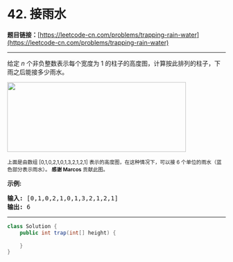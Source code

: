 # 42. 接雨水

**题目链接：**[https://leetcode-cn.com/problems/trapping-rain-water](https://leetcode-cn.com/problems/trapping-rain-water)

---

<div class="content__1Y2H">
 <div class="notranslate">
  <p>给定&nbsp;<em>n</em> 个非负整数表示每个宽度为 1 的柱子的高度图，计算按此排列的柱子，下雨之后能接多少雨水。</p> 
  <p><img style="height: 161px; width: 412px;" src="https://assets.leetcode-cn.com/aliyun-lc-upload/uploads/2018/10/22/rainwatertrap.png"></p> 
  <p><small>上面是由数组 [0,1,0,2,1,0,1,3,2,1,2,1] 表示的高度图，在这种情况下，可以接 6 个单位的雨水（蓝色部分表示雨水）。&nbsp;<strong>感谢 Marcos</strong> 贡献此图。</small></p> 
  <p><strong>示例:</strong></p> 
  <pre class="language-text"><strong>输入:</strong> [0,1,0,2,1,0,1,3,2,1,2,1]
<strong>输出:</strong> 6</pre> 
 </div>
</div>

---

```java
class Solution {
    public int trap(int[] height) {
        
    }
}
```